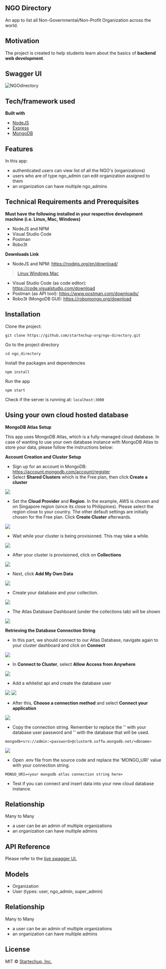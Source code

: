 ## NGO Directory
An app to list all Non-Governmental/Non-Profit Organization across the world.

## Motivation
The project is created to help students learn about the basics of **backend web development**.
 
## Swagger UI
<img src="https://res.cloudinary.com/dymspxfgk/image/upload/v1596014447/swagger_zh3nw9.png" title="NGOdirectory" alt="NGOdirectory"></a>

## Tech/framework used

<b>Built with</b>
- [NodeJS](https://nodejs.org/en/)
- [Express](https://expressjs.com/)
- [MongoDB](https://www.mongodb.com/)

## Features
In this app:
- authenticated users can view list of all the NGO's (organizations)
- users who are of type ngo_admin can edit organization assigned to them
- an organization can have multiple ngo_admins

## Technical Requirements and Prerequisites

**Must have the following installed in your respective development machine (i.e. Linux, Mac, Windows)**

- NodeJS and NPM
- Visual Studio Code
- Postman
- Robo3t

**Downloads Link**

- NodeJS and NPM: https://nodejs.org/en/download/

> <a href="https://www.digitalocean.com/community/tutorials/how-to-install-node-js-on-ubuntu-18-04"> Linux </a>
> <a href="https://www.guru99.com/download-install-node-js.html"> Windows </a>
> <a href="https://www.digitalocean.com/community/tutorials/how-to-install-node-js-and-create-a-local-development-environment-on-macos"> Mac </a>

- Visual Studio Code (as code editor): https://code.visualstudio.com/download
- Postman (as API tool): https://www.postman.com/downloads/
- Robo3t (MongoDB GUI): https://robomongo.org/download


## Installation
Clone the project:
```
git clone https://github.com/startechup-org/ngo-directory.git
```

Go to the project directory
```
cd ngo_directory
```

Install the packages and dependencies
```
npm install
```

Run the app
```
npm start
```

Check if the server is running at: `localhost:3000`

## Using your own cloud hosted database 
**MongoDB Atlas Setup**

This app uses MongoDB Atlas, which is a fully-managed cloud database. In case of wanting to use your own database instance with MongoDB Atlas to store your data, please follow the instructions below:

**Account Creation and Cluster Setup**
- Sign up for an account in MongoDB: https://account.mongodb.com/account/register
- Select **Shared Clusters** which is the Free plan, then click **Create a cluster**
<img src="https://res.cloudinary.com/dymspxfgk/image/upload/v1596030548/atlas-1_vayl5w.png">

- Set the **Cloud Provider** and **Region**. In the example, AWS is chosen and on Singapore region (since its close to Philippines). Please select the region close to your country. The other default settings are initially chosen for the Free plan. Click **Create Cluster** afterwards.
<img src="https://res.cloudinary.com/dymspxfgk/image/upload/v1596030594/atlas-2_real_f9mslk.png">

- Wait while your cluster is being provisioned. This may take a while.
<img src="https://res.cloudinary.com/dymspxfgk/image/upload/v1596030672/atlas-3_ozwdjy.png">

- After your cluster is provisioned, click on **Collections**
<img src="https://res.cloudinary.com/dymspxfgk/image/upload/v1596032007/atlas4_lusvuj.png">

- Next, click **Add My Own Data**
<img src="https://res.cloudinary.com/dymspxfgk/image/upload/v1596032092/atlas5_fbhhsw.png">

- Create your database and your collection.
<img src="https://res.cloudinary.com/dymspxfgk/image/upload/v1596032205/atlas6_xzpuyw.png">

- The Atlas Database Dashboard (under the collections tab) will be shown
<img src="https://res.cloudinary.com/dymspxfgk/image/upload/v1596032259/atlas7_zrfd82.png">

**Retrieving the Database Connection String**
- In this part, we should connect to our Atlas Database, navigate again to your cluster dashboard and click on **Connect**
<img src="https://res.cloudinary.com/dymspxfgk/image/upload/v1596032007/atlas4_lusvuj.png">

- In **Connect to Cluster**, select **Allow Access from Anywhere**
<img src="https://res.cloudinary.com/dymspxfgk/image/upload/v1596032976/atlas8_gfs0vk.png">

- Add a whitelist api and create the database user
<img src="https://res.cloudinary.com/dymspxfgk/image/upload/v1596033131/atlas8-real2_ckxyww.png">
<img src="https://res.cloudinary.com/dymspxfgk/image/upload/v1596033276/atlas-9_ixlnjz.png">

- After this, **Choose a connection method** and select **Connect your application**
<img src="https://res.cloudinary.com/dymspxfgk/image/upload/v1596033318/atlas10_pw2vdo.png">

- Copy the connection string. Remember to replace the '<password>' with your database user password and '<dbname>' with the database that will be used.
```
mongodb+srv://admin:<password>@cluster0.soffw.mongodb.net/<dbname>
```
<img src="https://res.cloudinary.com/dymspxfgk/image/upload/v1596033370/atlas11_zbykgy.png">

- Open .env file from the source code and replace the 'MONGO_URI' value with your connection string.
```
MONGO_URI=<your mongodb atlas connection string here>
```
- Test if you can connect and insert data into your new cloud database instance.

## Relationship
Many to Many
- a user can be an admin of multiple organizations
- an organization can have multiple admins

## API Reference
Please refer to the <a href="http://34.87.81.98:3000/api-docs/"> live swagger UI. </a>

## Models
- Organization
- User (types: user, ngo_admin, super_admin)

## Relationship
Many to Many
- a user can be an admin of multiple organizations
- an organization can have multiple admins


## License
MIT © [Startechup, Inc.]()
